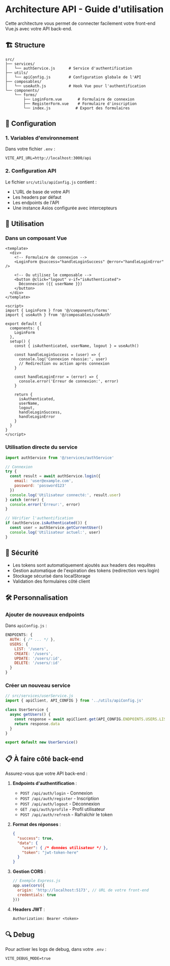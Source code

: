 # Architecture API - Guide d'utilisation

Cette architecture vous permet de connecter facilement votre front-end Vue.js avec votre API back-end.

## 🏗️ Structure

```
src/
├── services/
│   └── authService.js      # Service d'authentification
├── utils/
│   └── apiConfig.js        # Configuration globale de l'API
├── composables/
│   └── useAuth.js          # Hook Vue pour l'authentification
└── components/
    └── forms/
        ├── LoginForm.vue       # Formulaire de connexion
        ├── RegisterForm.vue    # Formulaire d'inscription
        └── index.js           # Export des formulaires
```

## 🔧 Configuration

### 1. Variables d'environnement

Dans votre fichier `.env` :
```
VITE_API_URL=http://localhost:3000/api
```

### 2. Configuration API

Le fichier `src/utils/apiConfig.js` contient :
- L'URL de base de votre API
- Les headers par défaut
- Les endpoints de l'API
- Une instance Axios configurée avec intercepteurs

## 🚀 Utilisation

### Dans un composant Vue

```vue
<template>
  <div>
    <!-- Formulaire de connexion -->
    <LoginForm @success="handleLoginSuccess" @error="handleLoginError" />
    
    <!-- Ou utilisez le composable -->
    <button @click="logout" v-if="isAuthenticated">
      Déconnexion ({{ userName }})
    </button>
  </div>
</template>

<script>
import { LoginForm } from '@/components/forms'
import { useAuth } from '@/composables/useAuth'

export default {
  components: {
    LoginForm
  },
  setup() {
    const { isAuthenticated, userName, logout } = useAuth()
    
    const handleLoginSuccess = (user) => {
      console.log('Connexion réussie:', user)
      // Redirection ou action après connexion
    }
    
    const handleLoginError = (error) => {
      console.error('Erreur de connexion:', error)
    }
    
    return {
      isAuthenticated,
      userName,
      logout,
      handleLoginSuccess,
      handleLoginError
    }
  }
}
</script>
```

### Utilisation directe du service

```javascript
import authService from '@/services/authService'

// Connexion
try {
  const result = await authService.login({
    email: 'user@example.com',
    password: 'password123'
  })
  console.log('Utilisateur connecté:', result.user)
} catch (error) {
  console.error('Erreur:', error)
}

// Vérifier l'authentification
if (authService.isAuthenticated()) {
  const user = authService.getCurrentUser()
  console.log('Utilisateur actuel:', user)
}
```

## 🔐 Sécurité

- Les tokens sont automatiquement ajoutés aux headers des requêtes
- Gestion automatique de l'expiration des tokens (redirection vers login)
- Stockage sécurisé dans localStorage
- Validation des formulaires côté client

## 🛠️ Personnalisation

### Ajouter de nouveaux endpoints

Dans `apiConfig.js` :
```javascript
ENDPOINTS: {
  AUTH: { /* ... */ },
  USERS: {
    LIST: '/users',
    CREATE: '/users',
    UPDATE: '/users/:id',
    DELETE: '/users/:id'
  }
}
```

### Créer un nouveau service

```javascript
// src/services/userService.js
import { apiClient, API_CONFIG } from '../utils/apiConfig.js'

class UserService {
  async getUsers() {
    const response = await apiClient.get(API_CONFIG.ENDPOINTS.USERS.LIST)
    return response.data
  }
}

export default new UserService()
```

## 📋 À faire côté back-end

Assurez-vous que votre API back-end :

1. **Endpoints d'authentification** :
   - `POST /api/auth/login` - Connexion
   - `POST /api/auth/register` - Inscription
   - `POST /api/auth/logout` - Déconnexion
   - `GET /api/auth/profile` - Profil utilisateur
   - `POST /api/auth/refresh` - Rafraîchir le token

2. **Format des réponses** :
   ```json
   {
     "success": true,
     "data": {
       "user": { /* données utilisateur */ },
       "token": "jwt-token-here"
     }
   }
   ```

3. **Gestion CORS** :
   ```javascript
   // Exemple Express.js
   app.use(cors({
     origin: 'http://localhost:5173', // URL de votre front-end
     credentials: true
   }))
   ```

4. **Headers JWT** :
   ```
   Authorization: Bearer <token>
   ```

## 🔍 Debug

Pour activer les logs de debug, dans votre `.env` :
```
VITE_DEBUG_MODE=true
```